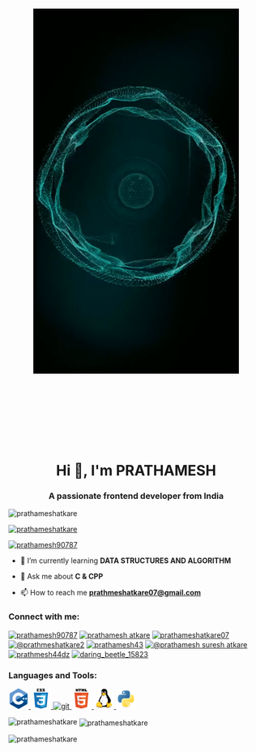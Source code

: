 <br/><br/>
<br/><br/>
<h2 align="center"><p alight="center"><img src="QjoV.gif"></p><h2>
  
<br/><br/>
<br/><br/>
<h1 align="center">Hi 👋, I'm PRATHAMESH</h1>
<h3 align="center">A passionate frontend developer from India</h3>

<p align="left"> <img src="https://komarev.com/ghpvc/?username=prathameshatkare&label=Profile%20views&color=0e75b6&style=flat" alt="prathameshatkare" /> </p>

<p align="left"> <a href="https://github.com/ryo-ma/github-profile-trophy"><img src="https://github-profile-trophy.vercel.app/?username=prathameshatkare" alt="prathameshatkare" /></a> </p>

<p align="left"> <a href="https://twitter.com/prathamesh90787" target="blank"><img src="https://img.shields.io/twitter/follow/prathamesh90787?logo=twitter&style=for-the-badge" alt="prathamesh90787" /></a> </p>

- 🌱 I’m currently learning **DATA STRUCTURES AND ALGORITHM**

- 💬 Ask me about **C & CPP**

- 📫 How to reach me **prathmeshatkare07@gmail.com**

<h3 align="left">Connect with me:</h3>
<p align="left">
<a href="https://twitter.com/prathamesh90787" target="blank"><img align="center" src="https://raw.githubusercontent.com/rahuldkjain/github-profile-readme-generator/master/src/images/icons/Social/twitter.svg" alt="prathamesh90787" height="30" width="40" /></a>
<a href="https://www.linkedin.com/in/prathamesh-atkare-6223aa255/" target="blank"><img align="center" src="https://raw.githubusercontent.com/rahuldkjain/github-profile-readme-generator/master/src/images/icons/Social/linked-in-alt.svg" alt="prathamesh atkare" height="30" width="40" /></a>
<a href="https://www.instagram.com/prathmeshatkare07/" target="blank"><img align="center" src="https://raw.githubusercontent.com/rahuldkjain/github-profile-readme-generator/master/src/images/icons/Social/instagram.svg" alt="prathameshatkare07" height="30" width="40" /></a>
<a href="https://www.hackerrank.com/@prathmeshatkare2" target="blank"><img align="center" src="https://raw.githubusercontent.com/rahuldkjain/github-profile-readme-generator/master/src/images/icons/Social/hackerrank.svg" alt="@prathmeshatkare2" height="30" width="40" /></a>
<a href="https://www.leetcode.com/prathamesh43" target="blank"><img align="center" src="https://raw.githubusercontent.com/rahuldkjain/github-profile-readme-generator/master/src/images/icons/Social/leet-code.svg" alt="prathamesh43" height="30" width="40" /></a>
<a href="https://www.hackerearth.com/@prathamesh suresh atkare" target="blank"><img align="center" src="https://raw.githubusercontent.com/rahuldkjain/github-profile-readme-generator/master/src/images/icons/Social/hackerearth.svg" alt="@prathamesh suresh atkare" height="30" width="40" /></a>
<a href="https://auth.geeksforgeeks.org/user/prathmesh44dz" target="blank"><img align="center" src="https://raw.githubusercontent.com/rahuldkjain/github-profile-readme-generator/master/src/images/icons/Social/geeks-for-geeks.svg" alt="prathmesh44dz" height="30" width="40" /></a>
<a href="https://discord.gg/daring_beetle_15823" target="blank"><img align="center" src="https://raw.githubusercontent.com/rahuldkjain/github-profile-readme-generator/master/src/images/icons/Social/discord.svg" alt="daring_beetle_15823" height="30" width="40" /></a>
</p>

<h3 align="left">Languages and Tools:</h3>
<p align="left"> <a href="https://www.w3schools.com/cpp/" target="_blank" rel="noreferrer"> <img src="https://raw.githubusercontent.com/devicons/devicon/master/icons/cplusplus/cplusplus-original.svg" alt="cplusplus" width="40" height="40"/> </a> <a href="https://www.w3schools.com/css/" target="_blank" rel="noreferrer"> <img src="https://raw.githubusercontent.com/devicons/devicon/master/icons/css3/css3-original-wordmark.svg" alt="css3" width="40" height="40"/> </a> <a href="https://git-scm.com/" target="_blank" rel="noreferrer"> <img src="https://www.vectorlogo.zone/logos/git-scm/git-scm-icon.svg" alt="git" width="40" height="40"/> </a> <a href="https://www.w3.org/html/" target="_blank" rel="noreferrer"> <img src="https://raw.githubusercontent.com/devicons/devicon/master/icons/html5/html5-original-wordmark.svg" alt="html5" width="40" height="40"/> </a> <a href="https://www.linux.org/" target="_blank" rel="noreferrer"> <img src="https://raw.githubusercontent.com/devicons/devicon/master/icons/linux/linux-original.svg" alt="linux" width="40" height="40"/> </a> <a href="https://www.python.org" target="_blank" rel="noreferrer"> <img src="https://raw.githubusercontent.com/devicons/devicon/master/icons/python/python-original.svg" alt="python" width="40" height="40"/> </a> </p>

<p><img align="left" src="https://github-readme-stats.vercel.app/api/top-langs?username=prathameshatkare&show_icons=true&locale=en&layout=compact" alt="prathameshatkare" /></p>

<p>&nbsp;<img align="center" src="https://github-readme-stats.vercel.app/api?username=prathameshatkare&show_icons=true&locale=en" alt="prathameshatkare" /></p>

<p><img align="center" src="https://github-readme-streak-stats.herokuapp.com/?user=prathameshatkare&" alt="prathameshatkare" /></p>
